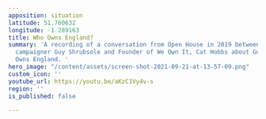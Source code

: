 ```yaml
---
apposition: situation
latitude: 51.760632
longitude: -1.289163
title: Who Owns England?
summary: 'A recording of a conversation from Open House in 2019 between author and
  campaigner Guy Shrubsole and Founder of We Own It, Cat Hobbs about Guy''s book Who
  Owns England. '
hero_image: "/content/assets/screen-shot-2021-09-21-at-13-57-09.png"
custom_icon: ''
youtube_url: https://youtu.be/aKzC1Vy4v-s
region: ''
is_published: false

---
```

